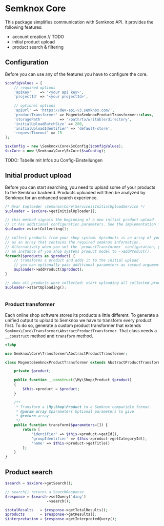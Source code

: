 # Semknox Core

This package simplifies communication with Semknox API. It provides the following features:

* account creation // TODO
* initial product upload
* product search & filtering

## Configuration

Before you can use any of the features you have to configure the core.


~~~php
$configValues = [
    // required options
    'apiKey'    => '<your api key>',
    'projectId' => '<your projectId>',  
    
    // optional options
    'apiUrl' => 'https://dev-api-v3.semknox.com/',
    'productTransformer' => MagentoSemknoxProductTransformer::class,
    'storagePath'        => '/path/to/writable/directory',
    'initialUploadBatchSize' => 200,
    'initialUploadIdentifier' => 'default-store',
    'requestTimeout' => 15
];

$sxConfig = new \Semknox\Core\SxConfig($configValues);
$sxCore = new \Semknox\Core\SxCore($sxConfig);
~~~

TODO: Tabelle mit Infos zu Config-Einstellungen

## Initial product upload

Before you can start searching, you need to upload some of your products to the Semknox backend. Products uploaded will then be analyzed by Semknox for an enhanced search experience.

~~~php
/* @var $uploader \Semknox\Core\Services\InitialUploadService */
$uploader = $sxCore->getInitialUploader();

// this method signals the beginning of a new initial product upload
// it has additional configuration parameters. See the implementation for details. 
$uploader->startCollecting();

// collect products from your shop system. $products is an array of your products
// as an array that contains the required semknox information.
// Alternatively when you set the `productTransformer` configuration, you can pass
// an instance of you shop systems product model to ->addProduct(). 
foreach($products as $product) {
    // transforms a product and adds it to the initial upload
    // you can optionally pass additional parameters as second argument
    $uploader->addProduct($product);
}

// when all products were collected: start uploading all collected products 
$uploader->startUploading();
  
~~~


### Product transformer

Each online shop software stores its products a little different. To generate a unified output to upload to Semknox we have to transform every product first. To do so, generate a custom product transformer that extends `Semknox\Core\Transformer\AbstractProductTransformer`.
That class needs a `__construct` method and `transform` method. 

```php
<?php

use Semknox\Core\Transformer\AbstractProductTransformer;

class MagentoSemknoxProductTransformer extends AbstractProductTransformer {

    private $product;

    public function __construct(\My\Shop\Product $product)
    {
        $this->product = $product;
    }   

    /**
     * Transform a \My\Shop\Product to a Semknox compatible format.
     * @param array $parameters Optional parameters to give 
     * @return array
     */
    public function transform($parameters=[]) {
        return [
            'identifier' => $this->product->getId(),
            'groupIdentifier' => $this->product->getCategoryId(),
            'name' => $this->product->getTitle()
        ];        
    } 
}
```
 
## Product search

~~~php
$search = $sxCore->getSearch();

// search() returns a SearchResponse
$response = $search->setQuery('ding')
                   ->search();

$totalResults   = $response->getTotalResults();
$products       = $response->getResults();
$interpretation = $response->getInterpretedQuery();

~~~